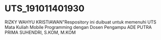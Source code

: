 # UTS_191011401930
RIZKY WAHYU KRISTIAWAN"Respository ini duibuat untuk memenuhi UTS Mata Kuliah Mobile Programming dengan Dosen Pengampu ADE PUTRA PRIMA SUHENDRI, S.KOM, M.KOM
